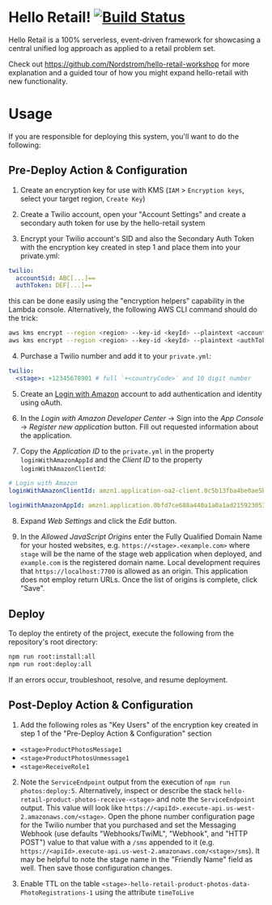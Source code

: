 # Hello Retail!  [![Build Status](https://travis-ci.org/Nordstrom/hello-retail.svg)](https://travis-ci.org/Nordstrom/hello-retail)

Hello Retail is a 100% serverless, event-driven framework for showcasing a central unified log approach as applied to a retail problem set.

Check out https://github.com/Nordstrom/hello-retail-workshop for more explanation and a guided tour of how you might expand hello-retail with new functionality.

# Usage

If you are responsible for deploying this system, you'll want to do the following:

## Pre-Deploy Action & Configuration

1. Create an encryption key for use with KMS (`IAM` > `Encryption keys`, select your target region, `Create Key`)

2. Create a Twilio account, open your "Account Settings" and create a secondary auth token for use by the hello-retail system

3. Encrypt your Twilio account's SID and also the Secondary Auth Token with the encryption key created in step 1 and place them into your private.yml:

  ```yaml
  twilio:
    accountSid: ABC[...]==
    authToken: DEF[...]==
  ```

  this can be done easily using the "encryption helpers" capability in the Lambda console.  Alternatively, the following AWS CLI command should do the trick:

  ```bash
  aws kms encrypt --region <region> --key-id <keyId> --plaintext <accountSid> --output text --query CiphertextBlob
  aws kms encrypt --region <region> --key-id <keyId> --plaintext <authToken> --output text --query CiphertextBlob
  ```

4. Purchase a Twilio number and add it to your `private.yml`:

  ```yaml
  twilio:
    <stage>: +12345678901 # full `+<countryCode>` and 10 digit number
  ```

5. Create an [Login with Amazon](http://login.amazon.com/) account to add authentication and identity using oAuth.

6. In the *Login with Amazon Developer Center* -> Sign into the *App Console* -> *Register new application* button. Fill out requested information about the application.

7. Copy the _Application ID_ to the `private.yml` in the property `loginWithAmazonAppId` and the _Client ID_ to the property `loginWithAmazonClientId`:

```yaml
# Login with Amazon
loginWithAmazonClientId: amzn1.application-oa2-client.0c5b13fba4be0ae5b7c1816481fc93a
                                                      
loginWithAmazonAppId: amzn1.application.0bfd7ce688a440a1a0a1ad215923053e1
```

8. Expand *Web Settings* and click the *Edit* button.

9. In the *Allowed JavaScript Origins* enter the Fully Qualified Domain Name for your hosted websites, e.g. `https://<stage>.<example.com>` where `stage` will be the name of the stage web application when deployed, and `example.com` is the registered domain name. Local development requires that `https://localhost:7700` is allowed as an origin. This application does not employ return URLs. Once the list of origins is complete, click "Save". 

## Deploy

To deploy the entirety of the project, execute the following from the repository's root directory:

```bash
npm run root:install:all
npm run root:deploy:all
```

If an errors occur, troubleshoot, resolve, and resume deployment.

## Post-Deploy Action & Configuration

1. Add the following roles as "Key Users" of the encryption key created in step 1 of the "Pre-Deploy Action & Configuration" section
  * `<stage>ProductPhotosMessage1`
  * `<stage>ProductPhotosUnmessage1`
  * `<stage>ReceiveRole1`

2. Note the `ServiceEndpoint` output from the execution of `npm run photos:deploy:5`.  Alternatively, inspect or describe the stack `hello-retail-product-photos-receive-<stage>` and note the `ServiceEndpoint` output.  This value will look like `https://<apiId>.execute-api.us-west-2.amazonaws.com/<stage>`.  Open the phone number configuration page for the Twilio number that you purchased and set the Messaging Webhook (use defaults "Webhooks/TwiML", "Webhook", and "HTTP POST") value to that value with a `/sms` appended to it (e.g. `https://<apiId>.execute-api.us-west-2.amazonaws.com/<stage>/sms`).  It may be helpful to note the stage name in the "Friendly Name" field as well.  Then save those configuration changes.

3. Enable TTL on the table `<stage>-hello-retail-product-photos-data-PhotoRegistrations-1` using the attribute `timeToLive`

